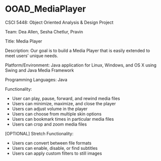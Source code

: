 # OOAD_MediaPlayer
CSCI 5448: Object Oriented Analysis &amp; Design Project

Team:  Dea Allen, Sesha Chetlur, Pravin 

Title:  Media Player
  
Description:  Our goal is to build a Media Player that is easily extended to meet users’ unique needs. 

Platform/Environment:  Java application for Linux, Windows, and OS X using Swing and Java Media Framework

Programming Languages:  Java

Functionality:
  * User can play, pause, forward, and rewind media files
  * Users can minimize, maximize, and close the player
  * Users can adjust volume in the player
  * Users can choose from multiple skin options
  * Users can bookmark times in particular media files
  * Users can crop and zoom media files

[OPTIONAL]	Stretch	Functionality:	
  * Users can convert between file formats
  * Users can enable, disable, or find subtitles
  * Users can apply custom filters to still images




